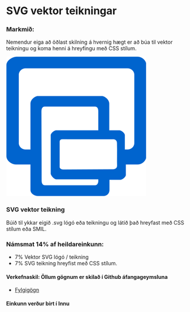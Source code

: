 # SVG vektor teikningar   

### Markmið:
Nemendur eiga að öðlast skilning á hvernig hægt er að búa til vektor teikningu og koma henni á hreyfingu með CSS stílum.

![svg logo](rwd-logo.svg)

### SVG vektor teikning   
	
Búið til ykkar eigið  .svg lógó eða teikningu og látið það hreyfast með CSS stílum eða SMIL.        

### Námsmat 14% af heildareinkunn:

* 7%   Vektor SVG lógó / teikning
* 7%   SVG teikning hreyfist með CSS stílum.  

#### Verkefnaskil:   Öllum gögnum er skilað í Github áfangageymsluna	

* [Fylgigögn](https://github.com/vefhonnun/21V/tree/main/S%C3%BDnid%C3%A6mi/V-2/)

#### Einkunn verður birt í Innu
